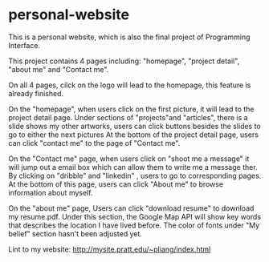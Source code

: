 # personal-website
This is a personal website, which is also the final project of Programming Interface.

This project contains 4 pages including: "homepage", "project detail", "about me" and "Contact me". 

On all 4 pages, cilck on the logo will lead to the homepage, this feature is already finished. 

On the "homepage", when users click on the first picture, it will lead to the project detail page. Under sections of "projects"and "articles", there is a slide shows my other artworks, users can click buttons besides the slides to go to either the next pictures  At the bottom of the project detail page, users can click "contact me" to the page of "Contact me".

On the "Contact me" page, when users click on "shoot me a message" it will jump out a email box which can allow them to write me a message ther. By clicking on "dribble" and "linkedin" , users to go to corresponding pages. At the bottom of this page, users can click "About me" to browse information about myself.  


On the "about me" page, Users can click "download resume" to download my resume.pdf. Under this section, the Google Map API  will show key words that describes the location I have lived before. The color of fonts under "My belief" section hasn't been adjusted yet.


Lint to my website: http://mysite.pratt.edu/~pliang/index.html

